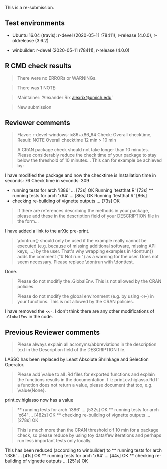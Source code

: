 This is a re-submission.

## Test environments
* Ubuntu 16.04 (travis): r-devel (2020-05-11 r78411), r-release (4.0.0), r-oldrelease (3.6.2)

* winbuilder: r-devel (2020-05-11 r78411), r-release (4.0.0)

## R CMD check results
> There were no ERRORs or WARNINGs.

> There was 1 NOTE:

> Maintainer: ‘Alexander Rix <alexrix@umich.edu>’

> New submission

## Reviewer comments

> Flavor: r-devel-windows-ix86+x86_64
> Check: Overall checktime, Result: NOTE
>    Overall checktime 12 min > 10 min
>
> A CRAN package check should not take longer than 10 minutes. Please
> considerably reduce the check time of your package to stay below the
> threshold of 10 minutes... This can for example be achieved by:

I have modified the package and now the checktime is
Installation time in seconds: 76
Check time in seconds: 309

* running tests for arch 'i386' ... [73s] OK
  Running 'testthat.R' [73s]
** running tests for arch 'x64' ... [86s] OK
  Running 'testthat.R' [86s]
* checking re-building of vignette outputs ... [73s] OK

> If there are references describing the methods in your package, please
> add these in the description field of your DESCRIPTION file in the form...

I have added a link to the arXic pre-print.

> \dontrun{} should only be used if the example really cannot be executed
> (e.g. because of missing additional software, missing API keys, ...) by
> the user. That's why wrapping examples in \dontrun{} adds the comment
> ("# Not run:") as a warning for the user.
> Does not seem necessary.
> Please replace \dontrun with \donttest.

Done.

> Please do not modifiy the .GlobalEnv. This is not allowed by the CRAN
> policies.
>
> Please do not modify the global environment (e.g. by using <<-) in your
> functions. This is not allowed by the CRAN policies.

I have removed the `<<-`. I don't think there are any other modifications of
`.GlobalEnv` in the code.

## Previous Reviewer comments

> Please always explain all acronyms/abbreviations in the description text
> in the Description field of the DESCRIPTION file.

LASSO has been replaced by Least Absolute Shrinkage and Selection Operator.

> Please add \value to all .Rd files for exported functions and explain
> the functions results in the documentation.
> f.i.: print.cv.higlasso.Rd
> If a function does not return a value, please document that too, e.g.
> \value{None}.

print.cv.higlasso now has a value

> ** running tests for arch 'i386' ... [532s] OK
> ** running tests for arch 'x64' ... [482s] OK
> ** checking re-building of vignette outputs ... [278s] OK

> This is much more than the CRAN threshold oif 10 min for a package
> check, so please reduce by using toy data/few iterations and perhaps run
> less important tests only locally.

This has been reduced (according to winbuilder) to
** running tests for arch 'i386' ... [41s] OK
** running tests for arch 'x64' ... [44s] OK
** checking re-building of vignette outputs ... [251s] OK
